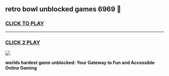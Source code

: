 
## retro bowl unblocked games 6969 👋
<h3>
<a href="https://premium.freeplayer.one?title=retro_bowl_unblocked_games_6969&ref=13F">CLICK TO PLAY</a></h3>
<hr>

<h3>
<a href="https://premium.freeplayer.one?title=retro_bowl_unblocked_games_6969&ref=13F">CLICK 2 PLAY</a>
  
</h3>

<a href="https://premium.freeplayer.one?title=retro_bowl_unblocked_games_6969&ref=12F/"><img src="https://clearcache.store/games.png"></a>


**worlds hardest game unblocked: Your Gateway to Fun and Accessible Online Gaming**
